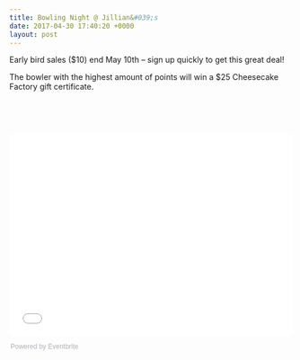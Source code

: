 ```yaml
---
title: Bowling Night @ Jillian&#039;s
date: 2017-04-30 17:40:20 +0000
layout: post
---
```


<p>Early bird sales ($10) end May 10th – sign up quickly to get this great deal! </p>
<p>
<span data-sheets-value="{&quot;1&quot;:2,&quot;2&quot;:&quot;Whether you\u2019re a skilled bowler or just like to bowl, come to Jillian\u2019s for a night of bowling. Your ticket includes the cost of the game and rental shoes. Early bird sales ($10) end May 10th \u2013 sign up quickly to get this great deal! \n\nThe bowler with the highest amount of points will win a $25 Cheesecake Factory gift certificate.&quot;}" data-sheets-userformat="{&quot;2&quot;:513,&quot;3&quot;:{&quot;1&quot;:0},&quot;12&quot;:0}"> The bowler with the highest amount of points will win a $25 Cheesecake Factory gift certificate.</span>
</p>
<p>&nbsp;</p>
<p>&nbsp;</p>
<div style="width: 100%; text-align: left;">
<iframe src="//eventbrite.com/tickets-external?eid=34179692380&amp;ref=etckt" width="100%" height="360" frameborder="0" marginwidth="5" marginheight="5" scrolling="auto">
</iframe>
<div style="font-family: Helvetica, Arial; font-size: 12px; padding: 10px 0 5px; margin: 2px; width: 100%; text-align: left;">
<a class="powered-by-eb" style="color: #adb0b6; text-decoration: none;" href="http://www.eventbrite.com/" target="_blank" rel="noopener noreferrer">Powered by Eventbrite</a>
</div>